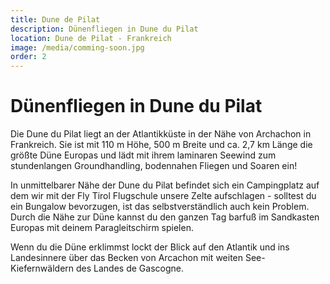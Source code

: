 ```yaml
---
title: Dune de Pilat
description: Dünenfliegen in Dune du Pilat
location: Dune de Pilat - Frankreich
image: /media/comming-soon.jpg
order: 2
---
```


# Dünenfliegen in Dune du Pilat

Die Dune du Pilat liegt an der Atlantikküste in der Nähe von Archachon in Frankreich. Sie ist mit 110 m Höhe, 500 m Breite und ca. 2,7 km Länge die größte Düne Europas und lädt mit ihrem laminaren Seewind zum stundenlangen Groundhandling, bodennahen Fliegen und Soaren ein! 

In unmittelbarer Nähe der Dune du Pilat befindet sich ein Campingplatz auf dem wir mit der Fly Tirol Flugschule unsere Zelte aufschlagen - solltest du ein Bungalow bevorzugen, ist das selbstverständlich auch kein Problem. Durch die Nähe zur Düne kannst du den ganzen Tag barfuß im Sandkasten Europas mit deinem Paragleitschirm spielen.

Wenn du die Düne erklimmst lockt der Blick auf den Atlantik und ins Landesinnere über das Becken von Arcachon mit weiten See-Kiefernwäldern des Landes de Gascogne. 
